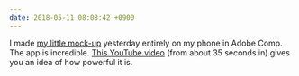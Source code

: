 ```yaml
---
date: 2018-05-11 08:08:42 +0900
---
```

I made [my little mock-up](https://updates.inqk.net/2018/05/10/mocked-up-on.html) yesterday entirely on my phone in Adobe Comp. The app is incredible. [This YouTube video](https://youtu.be/gF5Y8CLP1pA) (from about 35 seconds in) gives you an idea of how powerful it is.
